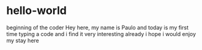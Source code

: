 # hello-world
beginning of the coder
Hey here, my name is Paulo
 and today is my first time typing a code and i find it very interesting already
i hope i would enjoy my stay here
